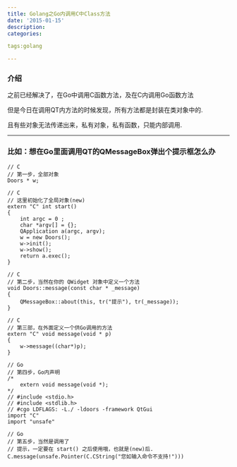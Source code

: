```yaml
---
title: Golang之Go内调用C中Class方法
date: '2015-01-15'
description:
categories:

tags:golang

---
```


### 介绍

>

之前已经解决了，在Go中调用C函数方法，及在C内调用Go函数方法

>

但是今日在调用QT内方法的时候发现，所有方法都是封装在类对象中的.

>

且有些对象无法传递出来，私有对象，私有函数，只能内部调用.

---

### 比如：想在Go里面调用QT的QMessageBox弹出个提示框怎么办

>

	// C
	// 第一步，全部对象
	Doors * w;

	// C	
	// 这里初始化了全局对象(new)
	extern "C" int start()
	{
	    int argc = 0 ;
	    char *argv[] = {};
	    QApplication a(argc, argv);
	    w = new Doors();
	    w->init();
	    w->show();
	    return a.exec();
	}

	// C
	// 第二步，当然在你的 QWidget 对象中定义一个方法
	void Doors::message(const char * _message)
	{
	    QMessageBox::about(this, tr("提示"), tr(_message));
	}

	// C
	// 第三部，在外面定义一个供Go调用的方法
	extern "C" void message(void * p)
	{
	    w->message((char*)p);
	}

	// Go	
	// 第四步，Go内声明
	/*
		extern void message(void *);
	*/
	// #include <stdio.h>
	// #include <stdlib.h>
	// #cgo LDFLAGS: -L./ -ldoors -framework QtGui
	import "C"
	import "unsafe"

	// Go
	// 第五步，当然是调用了
	// 提示，一定要在 start() 之后使用哦，也就是(new)后.	
	C.message(unsafe.Pointer(C.CString("您如输入命令不支持!")))

